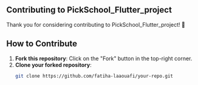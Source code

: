 ## Contributing to PickSchool_Flutter_project

Thank you for considering contributing to PickSchool_Flutter_project! 🎉 

## How to Contribute

1. **Fork this repository**: Click on the "Fork" button in the top-right corner.
2. **Clone your forked repository**:
   ```bash
   git clone https://github.com/fatiha-laaouafi/your-repo.git
